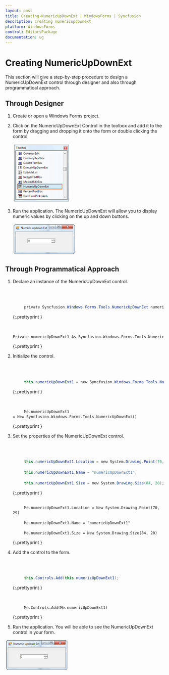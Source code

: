 ```yaml
---
layout: post
title: Creating-NumericUpDownExt | WindowsForms | Syncfusion
description: creating numericupdownext
platform: WindowsForms
control: EditorsPackage
documentation: ug
---
```


# Creating NumericUpDownExt

This section will give a step-by-step procedure to design a NumericUpDownExt control through designer and also through programmatical approach.

## Through Designer

1. Create or open a Windows Forms project.
2. Click on the NumericUpDownExt Control in the toolbox and add it to the form by dragging and dropping it onto the form or double clicking the control.



   ![](Creating-NumericUpDownExt_images/Creating-NumericUpDownExt_img1.png)



3. Run the application. The NumericUpDownExt will allow you to display numeric values by clicking on the up and down buttons.

   ![](Creating-NumericUpDownExt_images/Creating-NumericUpDownExt_img2.png)



## Through Programmatical Approach

1. Declare an instance of the NumericUpDownExt control.

   ~~~ cs



		private Syncfusion.Windows.Forms.Tools.NumericUpDownExt numericUpDownExt1;

   ~~~
   {:.prettyprint }


   ~~~ vbnet

		Private numericUpDownExt1 As Syncfusion.Windows.Forms.Tools.NumericUpDownExt

   ~~~
   {:.prettyprint }


2. Initialize the control.

   ~~~ cs



		this.numericUpDownExt1 = new Syncfusion.Windows.Forms.Tools.NumericUpDownExt();

   ~~~
   {:.prettyprint }

   ~~~ vbnet


		Me.numericUpDownExt1 = New Syncfusion.Windows.Forms.Tools.NumericUpDownExt()

   ~~~
   {:.prettyprint }


3. Set the properties of the NumericUpDownExt control.

   ~~~ cs



		this.numericUpDownExt1.Location = new System.Drawing.Point(70, 29);

		this.numericUpDownExt1.Name = "numericUpDownExt1";

		this.numericUpDownExt1.Size = new System.Drawing.Size(84, 20);


   ~~~
   {:.prettyprint }


   ~~~ vbnet

		Me.numericUpDownExt1.Location = New System.Drawing.Point(70, 29)

		Me.numericUpDownExt1.Name = "numericUpDownExt1"

		Me.numericUpDownExt1.Size = New System.Drawing.Size(84, 20)

   ~~~
   {:.prettyprint }


4. Add the control to the form.

   ~~~ cs



		this.Controls.Add(this.numericUpDownExt1);


   ~~~
   {:.prettyprint }

   ~~~ vbnet


		Me.Controls.Add(Me.numericUpDownExt1)

   ~~~
   {:.prettyprint }


5. Run the application. You will be able to see the NumericUpDownExt control in your form.

![](Creating-NumericUpDownExt_images/Creating-NumericUpDownExt_img3.png)







